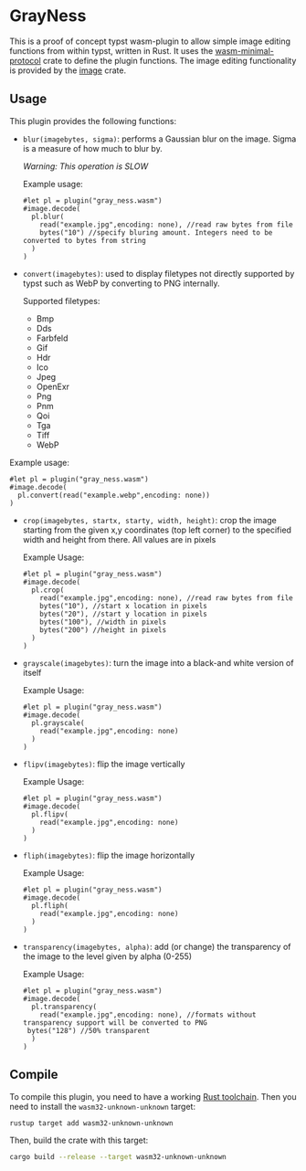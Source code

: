 # GrayNess

This is a proof of concept typst wasm-plugin to allow simple image editing functions from within typst, written in Rust.
It uses the [wasm-minimal-protocol](https://github.com/astrale-sharp/wasm-minimal-protocol) crate to define the plugin functions. The image editing functionality is provided by the [image](https://crates.io/crates/image) crate.

## Usage

This plugin provides the following functions:

- `blur(imagebytes, sigma)`: performs a Gaussian blur on the image. Sigma is a measure of how much to blur by.

  *Warning: This operation is SLOW*

  Example usage:

  ```typst
  #let pl = plugin("gray_ness.wasm")
  #image.decode(
    pl.blur(
      read("example.jpg",encoding: none), //read raw bytes from file
      bytes("10") //specify bluring amount. Integers need to be converted to bytes from string
    )
  )

  ```

- `convert(imagebytes)`: used to display filetypes not directly supported by typst such as WebP by converting to PNG internally.

  Supported filetypes:
  - Bmp
  - Dds
  - Farbfeld
  - Gif
  - Hdr
  - Ico
  - Jpeg
  - OpenExr
  - Png
  - Pnm
  - Qoi
  - Tga
  - Tiff
  - WebP

Example usage:

```typst
#let pl = plugin("gray_ness.wasm")
#image.decode(
  pl.convert(read("example.webp",encoding: none))
)
```

- `crop(imagebytes, startx, starty, width, height)`: crop the image starting from the given x,y coordinates (top left corner) to the specified width and height from there. All values are in pixels
  
  Example Usage:

  ```typst
  #let pl = plugin("gray_ness.wasm")
  #image.decode(
    pl.crop(
      read("example.jpg",encoding: none), //read raw bytes from file
      bytes("10"), //start x location in pixels
      bytes("20"), //start y location in pixels
      bytes("100"), //width in pixels
      bytes("200") //height in pixels
    )
  )

- `grayscale(imagebytes)`: turn the image into a black-and white version of itself

  Example Usage:

  ```typst
  #let pl = plugin("gray_ness.wasm")
  #image.decode(
    pl.grayscale(
      read("example.jpg",encoding: none)
    )
  )

- `flipv(imagebytes)`: flip the image vertically
  
  Example Usage:

  ```typst
  #let pl = plugin("gray_ness.wasm")
  #image.decode(
    pl.flipv(
      read("example.jpg",encoding: none)
    )
  )

- `fliph(imagebytes)`: flip the image horizontally
  
  Example Usage:

  ```typst
  #let pl = plugin("gray_ness.wasm")
  #image.decode(
    pl.fliph(
      read("example.jpg",encoding: none)
    )
  )

- `transparency(imagebytes, alpha)`: add (or change) the transparency of the image to the level given by alpha (0-255)

  Example Usage:

  ```typst
  #let pl = plugin("gray_ness.wasm")
  #image.decode(
    pl.transparency(
      read("example.jpg",encoding: none), //formats without transparency support will be converted to PNG
   bytes("128") //50% transparent
    )
  )

## Compile

To compile this plugin, you need to have a working [Rust toolchain](https://www.rust-lang.org/). Then you need to install the `wasm32-unknown-unknown` target:

```sh
rustup target add wasm32-unknown-unknown
```

Then, build the crate with this target:

```sh
cargo build --release --target wasm32-unknown-unknown
```
